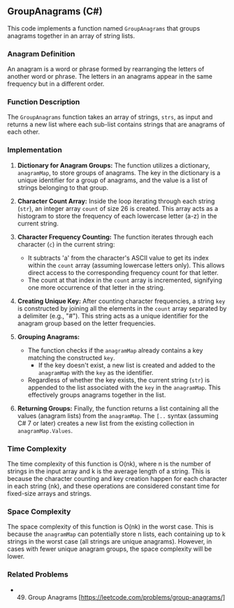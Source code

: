 ## GroupAnagrams (C#)

This code implements a function named `GroupAnagrams` that groups anagrams together in an array of string lists.

### Anagram Definition

An anagram is a word or phrase formed by rearranging the letters of another word or phrase. The letters in an anagrams appear in the same frequency but in a different order.

### Function Description

The `GroupAnagrams` function takes an array of strings, `strs`, as input and returns a new list where each sub-list contains strings that are anagrams of each other.

### Implementation

1. **Dictionary for Anagram Groups:** The function utilizes a dictionary, `anagramMap`, to store groups of anagrams. The key in the dictionary is a unique identifier for a group of anagrams, and the value is a list of strings belonging to that group.

2. **Character Count Array:** Inside the loop iterating through each string (`str`), an integer array `count` of size 26 is created. This array acts as a histogram to store the frequency of each lowercase letter (a-z) in the current string.

3. **Character Frequency Counting:** The function iterates through each character (`c`) in the current string:
    - It subtracts 'a' from the character's ASCII value to get its index within the `count` array (assuming lowercase letters only). This allows direct access to the corresponding frequency count for that letter.
    - The count at that index in the `count` array is incremented, signifying one more occurrence of that letter in the string.

4. **Creating Unique Key:** After counting character frequencies, a string `key` is constructed by joining all the elements in the `count` array separated by a delimiter (e.g., "#"). This string acts as a unique identifier for the anagram group based on the letter frequencies.

5. **Grouping Anagrams:** 
    - The function checks if the `anagramMap` already contains a key matching the constructed `key`. 
        - If the key doesn't exist, a new list is created and added to the `anagramMap` with the `key` as the identifier.
    - Regardless of whether the key exists, the current string (`str`) is appended to the list associated with the `key` in the `anagramMap`. This effectively groups anagrams together in the list.

6. **Returning Groups:** Finally, the function returns a list containing all the values (anagram lists) from the `anagramMap`. The `[..` syntax (assuming C# 7 or later) creates a new list from the existing collection in `anagramMap.Values`.

### Time Complexity

The time complexity of this function is O(nk), where n is the number of strings in the input array and k is the average length of a string. This is because the character counting and key creation happen for each character in each string (nk), and these operations are considered constant time for fixed-size arrays and strings.

### Space Complexity

The space complexity of this function is O(nk) in the worst case. This is because the `anagramMap` can potentially store n lists, each containing up to k strings in the worst case (all strings are unique anagrams). However, in cases with fewer unique anagram groups, the space complexity will be lower.



### Related Problems

* 49. Group Anagrams [https://leetcode.com/problems/group-anagrams/]
